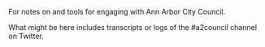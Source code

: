 For notes on and tools for engaging with Ann Arbor City Council.

What might be here includes transcripts or logs of the #a2council channel on Twitter.
